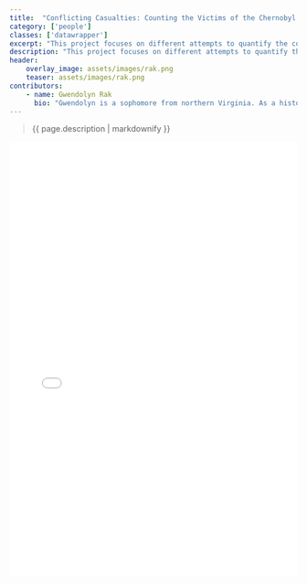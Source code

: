 ```yaml
---
title:  "Conflicting Casualties: Counting the Victims of the Chernobyl Nuclear Disaster"
category: ['people']
classes: ['datawrapper']
excerpt: "This project focuses on different attempts to quantify the costs of the Chernobyl nuclear disaster by compiling estimates of fatalities from a variety of sources."
description: "This project focuses on different attempts to quantify the costs of the Chernobyl nuclear disaster by compiling estimates of fatalities from a variety of sources. The data gathered show two patterns: First, in the weeks immediately following the disaster, news reports were inconsistent among sources and entangled with Soviet-US relations; second, more recent estimates of the final death toll vary over a large range, and are likely influenced by government backing and affiliation to nuclear power. "
header: 
    overlay_image: assets/images/rak.png
    teaser: assets/images/rak.png
contributors:
    - name: Gwendolyn Rak
      bio: "Gwendolyn is a sophomore from northern Virginia. As a history and astrophysics double major, she was particularly interested in exploring Chernobyl as the juncture between the science that caused the disaster and the historical effects it had on the world. "
---
```


> {{ page.description | markdownify }}

<iframe title="Initial Reporting" aria-label="Bar Chart" id="datawrapper-chart-2sPwN" src="//datawrapper.dwcdn.net/2sPwN/1/" scrolling="no" style="width: 0px; min-width: 100% !important; border: medium none; height: auto;" frameborder="0"></iframe>

<iframe title="Predicted Total Deaths" aria-label="Bar Chart" id="datawrapper-chart-iYKJf" src="//datawrapper.dwcdn.net/iYKJf/1/" scrolling="no" style="width: 0px; min-width: 100% !important; border: medium none; height: 611px;" frameborder="0"></iframe>